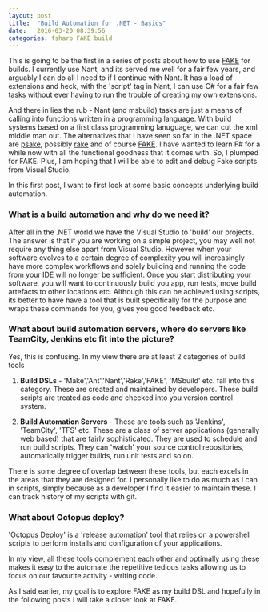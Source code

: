 ```yaml
---
layout: post
title:  "Build Automation for .NET - Basics"
date:   2016-03-20 08:39:56
categories: fsharp FAKE build
---
```


This is going to be the first in a series of posts about how to use [FAKE](http://fsharp.github.io/FAKE/ "FAKE") for builds. I currently use Nant, and its served me well for a fair few years, and arguably I can do all I need to if I continue with Nant. It has a load of extensions and heck, with the 'script' tag in Nant, I can use C# for a fair few tasks without ever having to run the trouble of creating my own extensions.

And there in lies the rub - Nant (and msbuild) tasks are just a means of calling into functions written in a programming language. With build systems based on a first class programming lanuguage, we can cut the xml middle man out. The alternatives that I have seen so far in the .NET space are [psake](https://github.com/psake/psake "psake"), possibly [rake](https://github.com/ruby/rake) and of course [FAKE](http://fsharp.github.io/FAKE/ "FAKE"). I have wanted to learn F# for a while now with all the functional goodness that it comes with. So, I plumped for FAKE. Plus, I am hoping that I will be able to edit and debug Fake scripts from Visual Studio. 

In this first post, I want to first look at some basic concepts underlying build automation.

### What is a build automation and why do we need it?
After all in the .NET world we have the Visual Studio to 'build' our projects. The answer is that if you are working on a simple project, you may well not require any thing else apart from Visual Studio. However when your software evolves to a certain degree of complexity you will increasingly have more complex workflows and solely building and running the code from your IDE will no longer be sufficient. Once you start distributing your software, you will want to continuously build you app, run tests, move build artefacts to other locations etc. Although this can be achieved using scripts, its better to have have a tool that is built specifically for the purpose and wraps these commands for you, gives you good feedback etc.

### What about build automation servers, where do servers like TeamCity, Jenkins etc fit into the picture?
Yes, this is confusing. In my view there are at least 2 categories of build tools

1. **Build DSLs** - 'Make','Ant','Nant','Rake','FAKE', 'MSbuild' etc. fall into this category. These are created and maintained by developers. These build scripts are treated as code and checked into you version control system.

2. **Build Automation Servers** - These are tools such as 'Jenkins', 'TeamCity', 'TFS' etc. These are a class of server applications (generally web based) that are fairly sophisticated. They are used to schedule and run build scripts. They can 'watch' your source control repositories, automatically trigger builds, run unit tests and so on.

There is some degree of overlap between these tools, but each excels in the areas that they are designed for. I personally like to do as much as I can in scripts, simply because as a developer I find it easier to maintain these. I can track history of my scripts with git.

### What about Octopus deploy?
'Octopus Deploy' is a 'release automation' tool that relies on a powershell scripts to perform installs and configuration of your applications.

In my view, all these tools complement each other and optimally using these makes it easy to the automate the repetitive tedious tasks allowing us to focus on our favourite activity - writing code.

As I said earlier, my goal is to explore FAKE as my build DSL and hopefully in the following posts I will take a closer look at FAKE.
